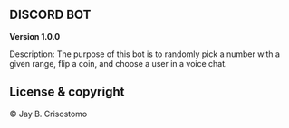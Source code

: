 ## DISCORD BOT

**Version 1.0.0** 

Description:
The purpose of this bot is to randomly pick a number with a given range, flip a coin, and choose a user in a voice chat.


## License & copyright

© Jay B. Crisostomo
